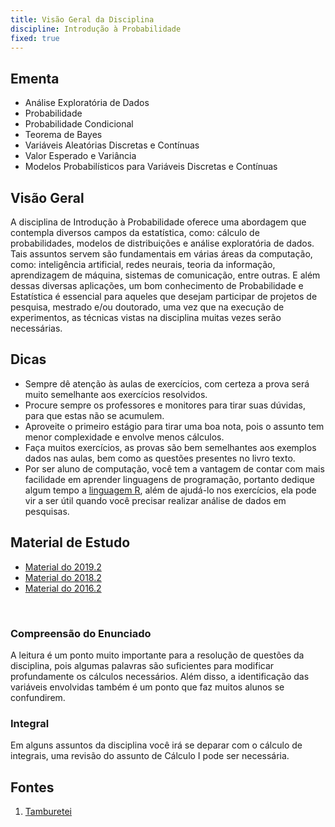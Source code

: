 ```yaml
---
title: Visão Geral da Disciplina
discipline: Introdução à Probabilidade
fixed: true
---
```


## Ementa

- Análise Exploratória de Dados
- Probabilidade
- Probabilidade Condicional
- Teorema de Bayes
- Variáveis Aleatórias Discretas e Contínuas
- Valor Esperado e Variância
- Modelos Probabilísticos para Variáveis Discretas e Contínuas

## Visão Geral

A disciplina de Introdução à Probabilidade oferece uma abordagem que contempla diversos campos da estatística, como: cálculo de probabilidades, modelos de distribuições e análise exploratória de dados. Tais assuntos servem são fundamentais em várias áreas da computação, como: inteligência artificial, redes neurais, teoria da informação, aprendizagem de máquina, sistemas de comunicação, entre outras. E além dessas diversas aplicações, um bom conhecimento de Probabilidade e Estatística é essencial para aqueles que desejam participar de projetos de pesquisa, mestrado e/ou doutorado, uma vez que na execução de experimentos, as técnicas vistas na disciplina muitas vezes serão necessárias.

## Dicas

- Sempre dê atenção às aulas de exercícios, com certeza a prova será muito semelhante aos exercícios resolvidos.
- Procure sempre os professores e monitores para tirar suas dúvidas, para que estas não se acumulem.
- Aproveite o primeiro estágio para tirar uma boa nota, pois o assunto tem menor complexidade e envolve menos cálculos.
- Faça muitos exercícios, as provas são bem semelhantes aos exemplos dados nas aulas, bem como as questões presentes no livro texto.
- Por ser aluno de computação, você tem a vantagem de contar com mais facilidade em aprender linguagens de programação, portanto dedique algum tempo a [linguagem R](https://www.r-project.org), além de ajudá-lo nos exercícios, ela pode vir a ser útil quando você precisar realizar análise de dados em pesquisas.

## Material de Estudo

- [Material do 2019.2](https://sites.google.com/site/uaestufcg1/introduo--probabilidade-3)
- [Material do 2018.2](https://sites.google.com/site/uaestufcg1/introduo--probabilidade-2)
- [Material do 2016.2](https://sites.google.com/site/uaestufcg1/introduo--probabilidade-1)

<br>

### Compreensão do Enunciado
A leitura é um ponto muito importante para a resolução de questões da disciplina, pois algumas palavras são suficientes para modificar profundamente os cálculos necessários. Além disso, a identificação das variáveis envolvidas também é um ponto que faz muitos alunos se confundirem.

### Integral
Em alguns assuntos da disciplina você irá se deparar com o cálculo de integrais, uma revisão do assunto de Cálculo I pode ser necessária.

## Fontes 

1. <a href= "https://github.com/OpenDevUFCG/Tamburetei" target="_blank"> Tamburetei </a>

